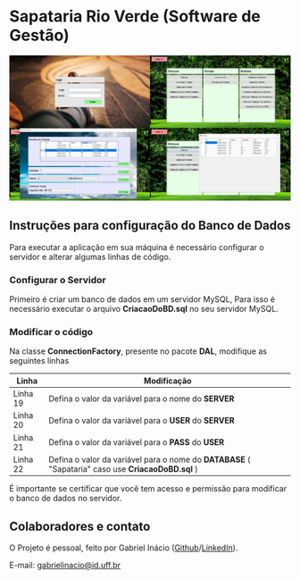 # Sapataria Rio Verde (Software de Gestão)

![Imagem Principal](https://github.com/GabrielIDSM/Sapataria-Rio-Verde/blob/master/Imagens/CapaRM.png)

## Instruções para configuração do Banco de Dados

Para executar a aplicação em sua máquina é necessário configurar o servidor e alterar algumas linhas de código.

### Configurar o Servidor
Primeiro é criar um banco de dados em um servidor MySQL, Para isso é necessário executar o arquivo **CriacaoDoBD.sql** no seu servidor MySQL.

### Modificar o código
Na classe **ConnectionFactory**, presente no pacote **DAL**, modifique as seguintes linhas

Linha    | Modificação
---------|------------
Linha 19 | Defina o valor da variável para o nome do **SERVER**
Linha 20 | Defina o valor da variável para o **USER** do **SERVER**
Linha 21 | Defina o valor da variável para o **PASS** do **USER**
Linha 22 | Defina o valor da variável para o nome do **DATABASE** ( "Sapataria" caso use **CriacaoDoBD.sql** )

É importante se certificar que você tem acesso e permissão para modificar o banco de dados no servidor.

## Colaboradores e contato
O Projeto é pessoal, feito por Gabriel Inácio ([Github](https://github.com/GabrielIDSM)/[LinkedIn](https://www.linkedin.com/in/gabriel-inacio-uff/)).

E-mail: gabrielinacio@id.uff.br
